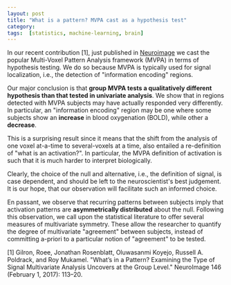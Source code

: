 ```yaml
---
layout: post
title: "What is a pattern? MVPA cast as a hypothesis test"
category: 
tags:  [statistics, machine-learning, brain]
---
```



In our recent contribution [1], just published in [Neuroimage](http://www.sciencedirect.com/science/article/pii/S1053811916306401) we cast the popular Multi-Voxel Pattern Analysis framework (MVPA) in terms of hypothesis testing. 
We do so because MVPA is typically used for signal localization, i.e., the detection of "information encoding" regions. 

Our major conclusion is that __group MVPA tests a qualitatively different hypothesis than that tested in univariate analysis__. 
We show that in regions detected with MVPA subjects may have actually responded very differently.  
In particular, an "information encoding" region may be one where some subjects show an __increase__ in blood oxygenation (BOLD), while other a __decrease__. 

This is a surprising result since it means that the shift from the analysis of one voxel at-a-time to several-voxels at a time, also entailed a re-definition of "what is an activation?".
In particular, the MVPA definition of activation is such that it is much harder to interpret biologically. 

Clearly, the choice of the null and alternative, i.e., the definition of signal, is case dependent, and should be left to the neuroscientist's best judgement. 
It is our hope, that our observation will facilitate such an informed choice. 

En passant, we observe that recurring patterns between subjects imply that activation patterns are __asymmetrically distributed__ about the null. 
Following this observation, we call upon the statistical literature to offer several measures of multivariate symmetry.
These allow the researcher to quantify the degree of multivariate "agreement" between subjects, instead of committing a-priori to a particular notion of "agreement" to be tested. 




[1] Gilron, Roee, Jonathan Rosenblatt, Oluwasanmi Koyejo, Russell A. Poldrack, and Roy Mukamel. "What’s in a Pattern? Examining the Type of Signal Multivariate Analysis Uncovers at the Group Level." NeuroImage 146 (February 1, 2017): 113–20.
